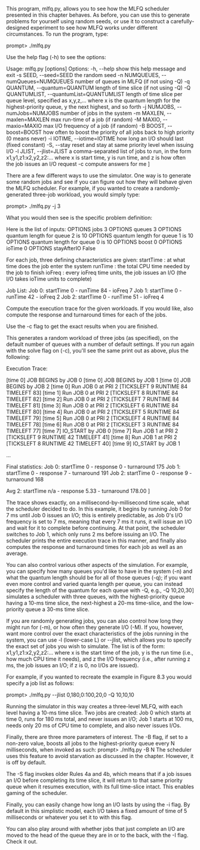 
This program, mlfq.py, allows you to see how the MLFQ scheduler
presented in this chapter behaves. As before, you can use this to generate
problems for yourself using random seeds, or use it to construct a
carefully-designed experiment to see how MLFQ works under different
circumstances. To run the program, type:

prompt> ./mlfq.py

Use the help flag (-h) to see the options:

Usage: mlfq.py [options]
Options:
  -h, --help            show this help message and exit
  -s SEED, --seed=SEED  the random seed
  -n NUMQUEUES, --numQueues=NUMQUEUES
                        number of queues in MLFQ (if not using -Q)
  -q QUANTUM, --quantum=QUANTUM
                        length of time slice (if not using -Q)
  -Q QUANTUMLIST, --quantumList=QUANTUMLIST
                        length of time slice per queue level, 
                        specified as x,y,z,... where x is the 
                        quantum length for the highest-priority 
                        queue, y the next highest, and so forth
  -j NUMJOBS, --numJobs=NUMJOBS
                        number of jobs in the system
  -m MAXLEN, --maxlen=MAXLEN
                        max run-time of a job (if random)
  -M MAXIO, --maxio=MAXIO
                        max I/O frequency of a job (if random)
  -B BOOST, --boost=BOOST
                        how often to boost the priority of all 
                        jobs back to high priority (0 means never)
  -i IOTIME, --iotime=IOTIME
                        how long an I/O should last (fixed constant)
  -S, --stay            reset and stay at same priority level 
                        when issuing I/O
  -l JLIST, --jlist=JLIST
                        a comma-separated list of jobs to run, 
                        in the form x1,y1,z1:x2,y2,z2:... where 
                        x is start time, y is run time, and z 
                        is how often the job issues an I/O request
  -c                    compute answers for me
]

There are a few different ways to use the simulator. One way is to generate
some random jobs and see if you can figure out how they will behave given the
MLFQ scheduler. For example, if you wanted to create a randomly-generated
three-job workload, you would simply type:

prompt> ./mlfq.py -j 3

What you would then see is the specific problem definition:

Here is the list of inputs:
OPTIONS jobs 3
OPTIONS queues 3
OPTIONS quantum length for queue  2 is  10
OPTIONS quantum length for queue  1 is  10
OPTIONS quantum length for queue  0 is  10
OPTIONS boost 0
OPTIONS ioTime 0
OPTIONS stayAfterIO False


For each job, three defining characteristics are given:
  startTime : at what time does the job enter the system
  runTime   : the total CPU time needed by the job to finish
  ioFreq    : every ioFreq time units, the job issues an I/O
              (the I/O takes ioTime units to complete)

Job List:
  Job  0: startTime   0 - runTime  84 - ioFreq   7
  Job  1: startTime   0 - runTime  42 - ioFreq   2
  Job  2: startTime   0 - runTime  51 - ioFreq   4

Compute the execution trace for the given workloads.
If you would like, also compute the response and turnaround
times for each of the jobs.

Use the -c flag to get the exact results when you are finished.

This generates a random workload of three jobs (as specified), on the default
number of queues with a number of default settings. If you run again with the
solve flag on (-c), you'll see the same print out as above, plus the
following:

Execution Trace:

[time 0] JOB BEGINS by JOB 0
[time 0] JOB BEGINS by JOB 1
[time 0] JOB BEGINS by JOB 2
[time 0] Run JOB 0 at PRI 2 [TICKSLEFT 9 RUNTIME 84 TIMELEFT 83]
[time 1] Run JOB 0 at PRI 2 [TICKSLEFT 8 RUNTIME 84 TIMELEFT 82]
[time 2] Run JOB 0 at PRI 2 [TICKSLEFT 7 RUNTIME 84 TIMELEFT 81]
[time 3] Run JOB 0 at PRI 2 [TICKSLEFT 6 RUNTIME 84 TIMELEFT 80]
[time 4] Run JOB 0 at PRI 2 [TICKSLEFT 5 RUNTIME 84 TIMELEFT 79]
[time 5] Run JOB 0 at PRI 2 [TICKSLEFT 4 RUNTIME 84 TIMELEFT 78]
[time 6] Run JOB 0 at PRI 2 [TICKSLEFT 3 RUNTIME 84 TIMELEFT 77]
[time 7] IO_START by JOB 0
[time 7] Run JOB 1 at PRI 2 [TICKSLEFT 9 RUNTIME 42 TIMELEFT 41]
[time 8] Run JOB 1 at PRI 2 [TICKSLEFT 8 RUNTIME 42 TIMELEFT 40]
[time 9] IO_START by JOB 1

...

Final statistics:
  Job  0: startTime   0 - response   0 - turnaround 175
  Job  1: startTime   0 - response   7 - turnaround 191
  Job  2: startTime   0 - response   9 - turnaround 168

  Avg  2: startTime n/a - response 5.33 - turnaround 178.00
]

The trace shows exactly, on a millisecond-by-millisecond time scale, what the
scheduler decided to do. In this example, it begins by running Job 0 for 7 ms
until Job 0 issues an I/O; this is entirely predictable, as Job 0's I/O
frequency is set to 7 ms, meaning that every 7 ms it runs, it will issue an
I/O and wait for it to complete before continuing. At that point, the
scheduler switches to Job 1, which only runs 2 ms before issuing an I/O. 
The scheduler prints the entire execution trace in this manner, and 
finally also computes the response and turnaround times for each job
as well as an average.

You can also control various other aspects of the simulation. For example, you
can specify how many queues you'd like to have in the system (-n) and what the
quantum length should be for all of those queues (-q); if you want even more
control and varied quanta length per queue, you can instead specify the length
of the quantum for each queue with -Q, e.g., -Q 10,20,30] simulates a
scheduler with three queues, with the highest-priority queue having a 10-ms
time slice, the next-highest a 20-ms time-slice, and the low-priority queue a
30-ms time slice.

If you are randomly generating jobs, you can also control how long they might
run for (-m), or how often they generate I/O (-M). If you, however, want more
control over the exact characteristics of the jobs running in the system, you
can use -l (lower-case L) or --jlist, which allows you to specify the exact
set of jobs you wish to simulate. The list is of the form:
x1,y1,z1:x2,y2,z2:... where x is the start time of the job, y is the run time
(i.e., how much CPU time it needs), and z the I/O frequency (i.e., after
running z ms, the job issues an I/O; if z is 0, no I/Os are issued).

For example, if you wanted to recreate the example in Figure 8.3
you would specify a job list as follows:

prompt> ./mlfq.py --jlist 0,180,0:100,20,0 -Q 10,10,10

Running the simulator in this way creates a three-level MLFQ, with each level
having a 10-ms time slice. Two jobs are created: Job 0 which starts at time 0,
runs for 180 ms total, and never issues an I/O; Job 1 starts at 100 ms, needs
only 20 ms of CPU time to complete, and also never issues I/Os.

Finally, there are three more parameters of interest. The -B flag, if set to a
non-zero value, boosts all jobs to the highest-priority queue every N
milliseconds, when invoked as such: 
  prompt> ./mlfq.py -B N 
The scheduler uses this feature to avoid starvation as discussed in the
chapter. However, it is off by default.

The -S flag invokes older Rules 4a and 4b, which means that if a job issues an
I/O before completing its time slice, it will return to that same priority
queue when it resumes execution, with its full time-slice intact.  This
enables gaming of the scheduler.

Finally, you can easily change how long an I/O lasts by using the -i flag. By
default in this simplistic model, each I/O takes a fixed amount of time of 5
milliseconds or whatever you set it to with this flag. 

You can also play around with whether jobs that just complete an I/O are moved
to the head of the queue they are in or to the back, with the -I flag. Check
it out.



